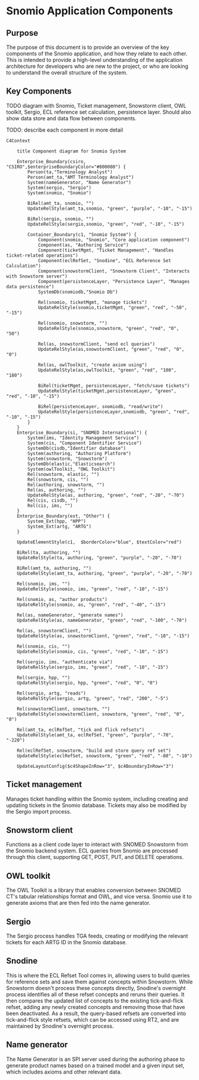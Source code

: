 # Snomio Application Components

## Purpose

The purpose of this document is to provide an overview of the key components of the Snomio
application, and how they relate to each other. This is intended to provide a high-level
understanding of the application architecture for developers who are new to the project, or who are
looking to understand the overall structure of the system.

## Key Components

TODO diagram with Snomio, Ticket management, Snowstorm client, OWL toolkit, Sergio, ECL
reference set calculation, persistence layer. Should also show data store and data flow between
components.

TODO: describe each component in more detail


```mermaid
C4Context

    title Component diagram for Snomio System

    Enterprise_Boundary(csiro, "CSIRO",$enterpriseBoundaryColor="#800080") {
        Person(ta,"Terminology Analyst")
        Person(amt_ta,"AMT Terminology Analyst")
        System(nameGenerator, "Name Generator")
        System(sergio, "Sergio")
        System(snomio, "Snomio")

        BiRel(amt_ta, snomio, "")
        UpdateRelStyle(amt_ta,snomio, "green", "purple", "-10", "-15")

        BiRel(sergio, snomio, "")
        UpdateRelStyle(sergio,snomio, "green", "red", "-10", "-15")

        Container_Boundary(c1, "Snomio System") {
            Component(snomio, "Snomio", "Core application component")
            Component(as, "Authoring Service")
            Component(ticketMgmt, "Ticket Management", "Handles ticket-related operations")
            Component(eclRefSet, "Snodine", "ECL Reference Set Calculation")
            Component(snowstormClient, "Snowstorm Client", "Interacts with Snowstorm server")
            Component(persistenceLayer, "Persistence Layer", "Manages data persistence")
            SystemDb(snomiodb,"Snomio Db")

            Rel(snomio, ticketMgmt, "manage tickets")
            UpdateRelStyle(snomio,ticketMgmt, "green", "red", "-50", "-15")

            Rel(snomio, snowstorm, "")
            UpdateRelStyle(snomio,snowstorm, "green", "red", "0", "50")

            Rel(as, snowstormClient, "send ecl queries")
            UpdateRelStyle(as,snowstormClient, "green", "red", "0", "0")

            Rel(as, owlToolkit, "create axiom using")
            UpdateRelStyle(as,owlToolkit, "green", "red", "100", "180")

            BiRel(ticketMgmt, persistenceLayer, "fetch/save tickets")
            UpdateRelStyle(ticketMgmt,persistenceLayer, "green", "red", "-10", "-15")

            BiRel(persistenceLayer, snomiodb, "read/write")
            UpdateRelStyle(persistenceLayer,snomiodb, "green", "red", "-10", "-15")
        }
    }
    Enterprise_Boundary(si, "SNOMED International") {
        System(ims, "Identity Management Service")
        System(cis, "Component Identifier Service")
        SystemDb(cisdb,"Identifier database")
        System(authoring, "Authoring Platform")
        System(snowstorm, "Snowstorm")
        SystemDb(elastic,"Elasticsearch")
        System(owlToolkit, "OWL Toolkit")
        Rel(snowstorm, elastic, "")
        Rel(snowstorm, cis, "")
        Rel(authoring, snowstorm, "")
        Rel(as, authoring, "")
        UpdateRelStyle(as, authoring, "green", "red", "-20", "-70")
        Rel(cis, cisdb, "")
        Rel(cis, ims, "")
    }
    Enterprise_Boundary(ext, "Other") {
        System_Ext(hpp, "HPP")
        System_Ext(artg, "ARTG")
    }

    UpdateElementStyle(c1,  $borderColor="blue", $textColor="red")

    BiRel(ta, authoring, "")
    UpdateRelStyle(ta, authoring, "green", "purple", "-20", "-70")

    BiRel(amt_ta, authoring, "")
    UpdateRelStyle(amt_ta, authoring, "green", "purple", "-20", "-70")

    Rel(snomio, ims, "")
    UpdateRelStyle(snomio, ims, "green", "red", "-10", "-15")

    Rel(snomio, as, "author products")
    UpdateRelStyle(snomio, as, "green", "red", "-40", "-15")

    Rel(as, nameGenerator, "generate names")
    UpdateRelStyle(as, nameGenerator, "green", "red", "-100", "-70")

    Rel(as, snowstormClient, "")
    UpdateRelStyle(as, snowstormClient, "green", "red", "-10", "-15")

    Rel(snomio, cis, "")
    UpdateRelStyle(snomio, cis, "green", "red", "-10", "-15")

    Rel(sergio, ims, "authenticate via")
    UpdateRelStyle(sergio, ims, "green", "red", "-10", "-15")

    Rel(sergio, hpp, "")
    UpdateRelStyle(sergio, hpp, "green", "red", "0", "0")

    Rel(sergio, artg, "reads")
    UpdateRelStyle(sergio, artg, "green", "red", "200", "-5")

    Rel(snowstormClient, snowstorm, "")
    UpdateRelStyle(snowstormClient, snowstorm, "green", "red", "0", "0")

    Rel(amt_ta, eclRefSet, "tick and flick refsets")
    UpdateRelStyle(amt_ta, eclRefSet, "green", "purple", "-70", "-220")

    Rel(eclRefSet, snowstorm, "build and store query ref set")
    UpdateRelStyle(eclRefSet, snowstorm, "green", "red", "-80", "-10")

    UpdateLayoutConfig($c4ShapeInRow="3", $c4BoundaryInRow="3")

```

## Ticket management
Manages ticket handling within the Snomio system, including creating and updating tickets in the Snomio database. Tickets may also be modified by the Sergio import process.

## Snowstorm client
Functions as a client code layer to interact with SNOMED Snowstorm from the Snomio backend system. ECL queries from Snomio are processed through this client, supporting GET, POST, PUT, and DELETE operations.

## OWL toolkit
The OWL Toolkit is a library that enables conversion between SNOMED CT's tabular relationships format and OWL, and vice versa. Snomio use it to generate axioms that are then fed into the name generator.

## Sergio
The Sergio process handles TGA feeds, creating or modifying the relevant tickets for each ARTG ID in the Snomio database.

## Snodine
This is where the ECL Refset Tool comes in, allowing users to build queries for reference sets and save them against concepts within Snowstorm. While Snowstorm doesn't process these concepts directly, Snodine's overnight process identifies all of these refset concepts and reruns their queries. It then compares the updated list of concepts to the existing tick-and-flick refset, adding any newly created concepts and removing those that have been deactivated. As a result, the query-based refsets are converted into tick-and-flick style refsets, which can be accessed using RT2, and are maintained by Snodine's overnight process.

## Name generator

The Name Generator is an SPI server used during the authoring phase to generate product names based on a trained model and a given input set, which includes axioms and other relevant data.